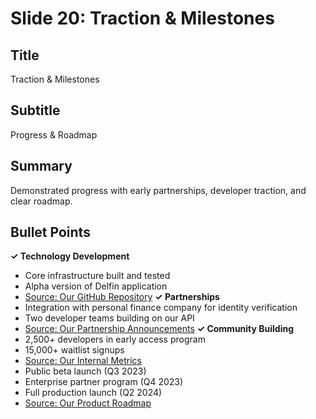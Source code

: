 # Slide 20: Traction & Milestones

## Title
Traction & Milestones

## Subtitle
Progress & Roadmap

## Summary
Demonstrated progress with early partnerships, developer traction, and clear roadmap.

## Bullet Points
**✓ Technology Development**
- Core infrastructure built and tested
- Alpha version of Delfin application
- [Source: Our GitHub Repository]()
**✓ Partnerships**
- Integration with personal finance company for identity verification
- Two developer teams building on our API
- [Source: Our Partnership Announcements]()
**✓ Community Building**
- 2,500+ developers in early access program
- 15,000+ waitlist signups
- [Source: Our Internal Metrics]()
- Public beta launch (Q3 2023)
- Enterprise partner program (Q4 2023)
- Full production launch (Q2 2024)
- [Source: Our Product Roadmap]()

